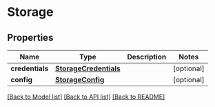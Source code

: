 # Storage


## Properties
Name | Type | Description | Notes
------------ | ------------- | ------------- | -------------
**credentials** | [**StorageCredentials**](StorageCredentials.md) |  | [optional] 
**config** | [**StorageConfig**](StorageConfig.md) |  | [optional] 

[[Back to Model list]](../README.md#documentation-for-models) [[Back to API list]](../README.md#documentation-for-api-endpoints) [[Back to README]](../README.md)


